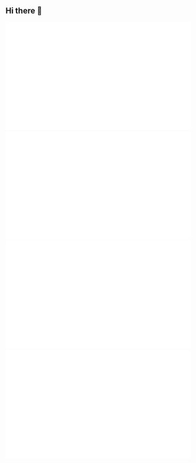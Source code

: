 ## Hi there 👋

![](https://raw.githubusercontent.com/deW1/stats/master/generated/overview.svg#gh-dark-mode-only)
![](https://raw.githubusercontent.com/deW1/stats/master/generated/overview.svg#gh-light-mode-only)
![](https://raw.githubusercontent.com/deW1/stats/master/generated/languages.svg#gh-dark-mode-only)
![](https://raw.githubusercontent.com/deW1/stats/master/generated/languages.svg#gh-light-mode-only)

<!--
**deW1/deW1** is a ✨ _special_ ✨ repository because its `README.md` (this file) appears on your GitHub profile.

Here are some ideas to get you started:

- 🔭 I’m currently working on ...
- 🌱 I’m currently learning ...
- 👯 I’m looking to collaborate on ...
- 🤔 I’m looking for help with ...
- 💬 Ask me about ...
- 📫 How to reach me: ...
- 😄 Pronouns: ...
- ⚡ Fun fact: ...
-->
